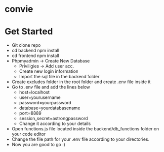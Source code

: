 # convie


# Get Started

- Git clone repo
- cd backend npm install
- cd frontend npm install
- Phpmyadmin -> Create New Database
    - Priviligies -> Add user acc. 
    - Create new login information
    - Import the sql file in the backend folder
- Create excludes folder in the root folder and create .env file inside it
- Go to .env file and add the lines below
    - host=localhost
    - user=yourusername
    - password=yourpassword
    - database=yourdatabasename
    - port=8889
    - session_secret=astrongpassword
    - Change it according to your details
- Open functions.js file located inside the backend/db_functions folder on your code editor
- Change the file path for your .env file according to your directories.
- Now you are good to go :)
